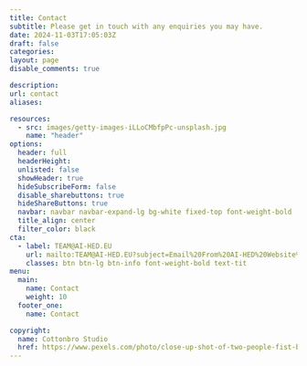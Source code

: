```yaml
---
title: Contact
subtitle: Please get in touch with any enquiries you may have.
date: 2024-11-03T17:05:03Z
draft: false
categories: 
layout: page
disable_comments: true

description:
url: contact
aliases:

resources:
  - src: images/getty-images-iLLoCMbfpPc-unsplash.jpg
    name: "header"
options:
  header: full
  headerHeight:
  unlisted: false
  showHeader: true
  hideSubscribeForm: false
  disable_sharebuttons: true
  hideShareButtons: true
  navbar: navbar navbar-expand-lg bg-white fixed-top font-weight-bold
  title_align: center
  filter_color: black
cta:
  - label: TEAM@AI-HED.EU
    url: mailto:TEAM@AI-HED.EU?subject=Email%20From%20AI-HED%20Website%20|%20
    classes: btn btn-lg btn-info font-weight-bold text-tit
menu:
  main:
    name: Contact
    weight: 10
  footer_one:
    name: Contact

copyright:
  name: Cottonbro Studio
  href: https://www.pexels.com/photo/close-up-shot-of-two-people-fist-bump-6153360/
---
```


<div class="section py-0 my-0 bg-grey">
  <div class="container-fluid">
<div class="col-md-12">
<p class="text-center">

</p>
</div>
  </div>
</div>